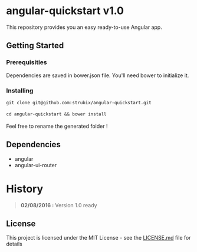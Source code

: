 # angular-quickstart v1.0

This repository provides you an easy ready-to-use Angular app. 

## Getting Started

### Prerequisities

Dependencies are saved in bower.json file. You'll need bower to initialize it.

### Installing

`git clone git@github.com:strubix/angular-quickstart.git` <br /><br />
`cd angular-quickstart && bower install` <br /><br />
Feel free to rename the generated folder !

## Dependencies

* angular
* angular-ui-router

# History
>**02/08/2016 :** Version 1.0 ready

## License

This project is licensed under the MIT License - see the [LICENSE.md](LICENSE.md) file for details